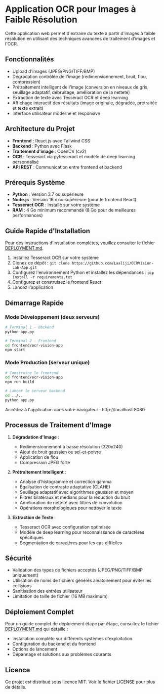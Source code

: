 # Application OCR pour Images à Faible Résolution

Cette application web permet d'extraire du texte à partir d'images à faible résolution en utilisant des techniques avancées de traitement d'images et l'OCR.

## Fonctionnalités

- Upload d'images (JPEG/PNG/TIFF/BMP)
- Dégradation contrôlée de l'image (redimensionnement, bruit, flou, compression)
- Prétraitement intelligent de l'image (conversion en niveaux de gris, seuillage adaptatif, débruitage, amélioration de la netteté)
- Extraction de texte avec Tesseract OCR et deep learning
- Affichage interactif des résultats (image originale, dégradée, prétraitée et texte extrait)
- Interface utilisateur moderne et responsive

## Architecture du Projet

- **Frontend** : React.js avec Tailwind CSS
- **Backend** : Python avec Flask
- **Traitement d'image** : OpenCV (cv2)
- **OCR** : Tesseract via pytesseract et modèle de deep learning personnalisé
- **API REST** : Communication entre frontend et backend

## Prérequis Système

- **Python** : Version 3.7 ou supérieure
- **Node.js** : Version 16.x ou supérieure (pour le frontend React)
- **Tesseract OCR** : Installé sur votre système
- **RAM** : 4 Go minimum recommandé (8 Go pour de meilleures performances)

## Guide Rapide d'Installation

Pour des instructions d'installation complètes, veuillez consulter le fichier [DEPLOYMENT.md](DEPLOYMENT.md).

1. Installez Tesseract OCR sur votre système
2. Clonez ce dépôt : `git clone https://github.com/Laaliji/OCRVision-Lab-App.git`
3. Configurez l'environnement Python et installez les dépendances : `pip install -r requirements.txt`
4. Configurez et construisez le frontend React
5. Lancez l'application

## Démarrage Rapide

### Mode Développement (deux serveurs)

```bash
# Terminal 1 - Backend
python app.py

# Terminal 2 - Frontend
cd frontend/ocr-vision-app
npm start
```

### Mode Production (serveur unique)

```bash
# Construire le frontend
cd frontend/ocr-vision-app
npm run build

# Lancer le serveur backend
cd ../..
python app.py
```

Accédez à l'application dans votre navigateur : http://localhost:8080

## Processus de Traitement d'Image

1. **Dégradation d'Image** :
   - Redimensionnement à basse résolution (320x240)
   - Ajout de bruit gaussien ou sel-et-poivre
   - Application de flou
   - Compression JPEG forte

2. **Prétraitement Intelligent** :
   - Analyse d'histogramme et correction gamma
   - Égalisation de contraste adaptative (CLAHE)
   - Seuillage adaptatif avec algorithmes gaussien et moyen
   - Filtres bilatéraux et médians pour la réduction du bruit
   - Amélioration de netteté avec filtres de convolution
   - Opérations morphologiques pour nettoyer le texte

3. **Extraction de Texte** :
   - Tesseract OCR avec configuration optimisée
   - Modèle de deep learning pour reconnaissance de caractères spécifiques
   - Segmentation de caractères pour les cas difficiles

## Sécurité

- Validation des types de fichiers acceptés (JPEG/PNG/TIFF/BMP uniquement)
- Utilisation de noms de fichiers générés aléatoirement pour éviter les collisions
- Sanitisation des entrées utilisateur
- Limitation de taille de fichier (16 MB maximum)

## Déploiement Complet

Pour un guide complet de déploiement étape par étape, consultez le fichier [DEPLOYMENT.md](DEPLOYMENT.md) qui détaille :

- Installation complète sur différents systèmes d'exploitation
- Configuration du backend et du frontend
- Options de lancement
- Dépannage et solutions aux problèmes courants

## Licence

Ce projet est distribué sous licence MIT. Voir le fichier LICENSE pour plus de détails. 
